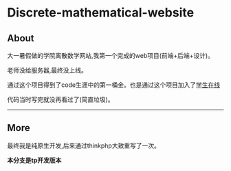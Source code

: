 # Discrete-mathematical-website

## About

大一暑假做的学院离散数学网站,我第一个完成的web项目(前端+后端+设计)。

老师没给服务器,最终没上线。

通过这个项目得到了code生涯中的第一桶金。也是通过这个项目加入了[学生在线](blog.flyingstudio.online)

代码当时写完就没再看过了(简直垃圾)。

********************

## More

最终我是纯原生开发,后来通过thinkphp大致重写了一次。

**本分支是tp开发版本**



